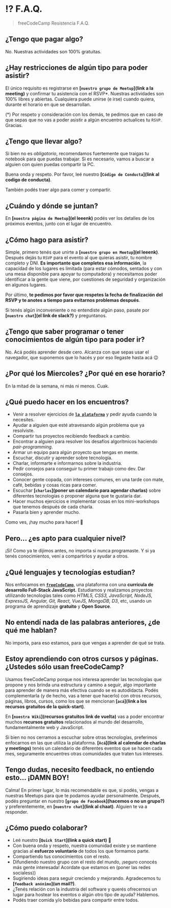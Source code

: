 # :interrobang: F.A.Q.

> freeCodeCamp Resistencia F.A.Q.

## ¿Tengo que pagar algo?

No. Nuestras actividades son 100% gratuitas.

## ¿Hay restricciones de algún tipo para poder asistir?

El único requisito es registrarse en **[`nuestro grupo de Meetup`](link a la meeting)** y confirmar tu asistencia con el RSVP*. Nuestras actividades son 100% libres y abiertas. Cualquiera puede unirse (e irse) cuando quiera, durante el horario en que se desarrollan.

(*) Por respeto y consideración con los demás, te pedimos que en caso de que sepas que no vas a poder asistir a algún encuentro actualices tu `RSVP`. Gracias.

## ¿Tengo que llevar algo?

Si bien no es *obligatorio*, recomendamos fuertemente que traigas tu notebook para que puedas trabajar. Si es necesario, vamos a buscar a alguien con quien puedas compartir la PC.

Buena onda y respeto. Por favor, leé nuestro **[`Código de Conducta`](link al codigo de conducta)**.

También podés traer algo para comer y compartir.

## ¿Cuándo y dónde se juntan?

En **[`nuestra página de Meetup`](el leeenk)** podés ver los detalles de los próximos eventos, junto con el lugar de encuentro.

## ¿Cómo hago para asistir?

Simple, primero tenés que unirte a **[`nuestro grupo en Meetup`](el leeenk)**. Después dejás tu `RSVP` para el evento al que quieras asistir, tu nombre completo y DNI. **Es importante que completes esa información**, la capacidad de los lugares es limitada (para estar cómodos, sentados y con una mesa disponible para apoyar tu computadora) y necesitamos poder identificar a la gente que viene, por cuestiones de seguridad y organización en algunos lugares.

Por último, **te pedimos por favor que respetes la fecha de finalización del RSVP y te anotes a tiempo para evitarnos problemas después**.

Si tenés algún inconveniente o no entendiste algún paso, pasate por **[`nuestro chat`](el link de slack?)** y preguntanos.

## ¿Tengo que saber programar o tener conocimientos de algún tipo para poder ir?

No. Acá podés aprender desde cero. Alcanza con que sepas usar el navegador, que suponemos que lo hacés y por eso llegaste hasta acá :wink:

## ¿Por qué los Miercoles? ¿Por qué en ese horario?

En la mitad de la semana, ni más ni menos. Cuak.

## ¿Qué puedo hacer en los encuentros?

- Venir a resolver ejercicios de **[`la plataforma`](https://www.freecodecamp.org/map)** y pedir ayuda cuando la necesites.
- Ayudar a alguien que esté atravesando algún problema que ya resolviste.
- Compartir tus proyectos recibiendo feedback a cambio.  
- Encontrar a alguien para resolver los desafíos algorítmicos haciendo *pair-programming*.
- Armar un equipo para algún proyecto que tengas en mente.
- Escuchar, discutir y aprender sobre tecnología.
- Charlar, informarte e informarnos sobre la industria.
- Pedir consejos para conseguir tu primer trabajo como dev. Dar consejos.
- Conocer gente copada, con intereses comunes, en una tarde con mate, café, bebidas y cosas ricas para comer.
- Escuchar **[`charlas`](poner un calendario para agendar charlas)** sobre diferentes tecnologías o proponer alguna que te gustaría dar.
- Hacer muchos ejercicios e implementar cosas en los mini-workshops que tenemos después de cada charla.
- Pasarla bien y aprender mucho.

Como ves, ¡hay mucho para hacer! :rainbow:

## Pero... ¿es apto para cualquier nivel?

¡Si! Como ya te dijimos antes, no importa si nunca programaste. Y si ya tenés conocimientos, vení a compartirlos y ayudar a otros.

## ¿Qué lenguajes y tecnologías estudian?

Nos enfocamos en **[`freeCodeCamp`](https://www.freecodecamp.org/)**, una plataforma con una **currícula de desarrollo Full-Stack JavaScript.** Estudiamos y realizamos proyectos utilizando tecnologías tales como *HTML5, CSS3, JavaScript, NodeJS, ExpressJS, Angular, Git, React, VueJS, MongoDB, D3*, etc, usando un programa de aprendizaje **gratuito** y **Open Source**.

## No entendí nada de las palabras anteriores, ¿de qué me hablan?

No importa, para eso estamos, para que vengas a aprender de qué se trata.

## Estoy aprendiendo con otros cursos y páginas. ¿Ustedes sólo usan freeCodeCamp?

Usamos freeCodeCamp porque nos interesa aprender las tecnologías que propone y nos brinda una estructura y camino a seguir, algo importante para aprender de manera más efectiva cuando se es autodidacta. Podés complementarla (y de hecho, vas a tener que hacerlo) con otros recursos, páginas, libros, cursos, como los que se mencionan **[`acá`](link a los recursos gratuitos de la quick-start)**.

En **[`nuestra Wiki`](recursos gratuitos link de vuelta)** vas a poder encontrar muchos **recursos gratuitos** relacionados al mundo del desarrollo, fundamentalmente web y JavaScript.

Si bien no nos cerramos a escuchar sobre otras tecnologías, preferimos enfocarnos en las que utiliza la plataforma. **[`Acá`](link al calendar de charlas y meetings)** tenés un calendario de diferentes eventos que se hacen cada mes, seguramente encuentres otras comunidades que traten tus intereses.

## Tengo dudas, necesito feedback, no entiendo esto... ¡DAMN BOY!

Calma! En primer lugar, lo más recomendable es que, si podés, vengas a nuestras Meetups para que te podamos ayudar personalmente. Después, podés preguntar en nuestro **[`grupo de Facebook`](hacemos o no un grupo?)** y preferentemente, en **[`nuestro chat`](link al chaat)**. Alguien te va a responder.

## ¿Cómo puedo colaborar?

- Leé nuestro **[`Quick Start`](link a quick start)** :rocket:
- Con buena onda y respeto, nuestra comunidad existe y se mantiene gracias al **esfuerzo voluntario** de todos los que formamos parte.
- Compartiendo tus conocimientos con el resto.
- Difundiendo nuestro grupo con el resto del mundo, ¡seguro conocés más gente interesada! Acordate que estamos en (poner las redes socialess))
- Sugiriendo ideas para seguir creciendo y mejorando. Agradecemos tu **[`feedback anónimo`](un mail?)**.
- ¿Tenés relación con la industria del software y querés ofrecernos un lugar para hostear los eventos o algún otro tipo de ayuda? Hablemos.
- Podés traer comida y/o bebidas para compartir entre todos.
